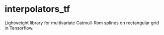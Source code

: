 # interpolators_tf
Lightweight library for multivariate Catmull-Rom splines on rectangular grid in Tensorflow.
